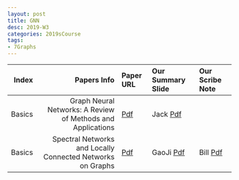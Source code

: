 ```yaml
---
layout: post
title: GNN   
desc: 2019-W3
categories: 2019sCourse
tags:
- 7Graphs
---
```



| Index | Papers Info | Paper URL| Our Summary Slide |Our Scribe Note |
| -----: | -------------------------------: | :----- | :----- | :----- | 
| Basics |   Graph Neural Networks: A Review of Methods and Applications   | [Pdf](https://arxiv.org/pdf/1812.08434.pdf) | Jack [Pdf]() |  | 
| Basics |   Spectral Networks and Locally Connected Networks on Graphs | [Pdf]() | GaoJi [Pdf](https://arxiv.org/abs/1312.6203) | Bill [Pdf]() | 
